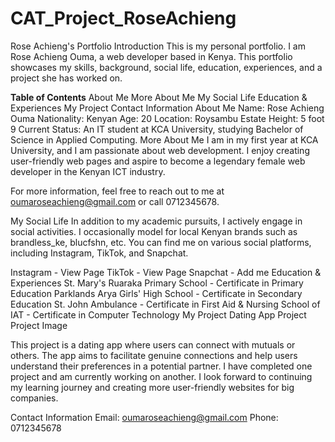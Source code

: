# CAT_Project_RoseAchieng
Rose Achieng's Portfolio
Introduction
This is my personal portfolio. I am Rose Achieng Ouma, a web developer based in Kenya. This portfolio showcases my skills, background, social life, education, experiences, and a project she has worked on.

**Table of Contents**
About Me
More About Me
My Social Life
Education & Experiences
My Project
Contact Information
About Me
Name: Rose Achieng Ouma
Nationality: Kenyan
Age: 20
Location: Roysambu Estate
Height: 5 foot 9
Current Status: An IT student at KCA University, studying Bachelor of Science in Applied Computing.
More About Me
I am in my first year at KCA University, and I am passionate about web development. I enjoy creating user-friendly web pages and aspire to become a legendary female web developer in the Kenyan ICT industry.

For more information, feel free to reach out to me at oumaroseachieng@gmail.com or call 0712345678.

My Social Life
In addition to my academic pursuits, I actively engage in social activities. I occasionally model for local Kenyan brands such as brandless_ke, blucfshn, etc. You can find me on various social platforms, including Instagram, TikTok, and Snapchat.

Instagram - View Page
TikTok - View Page
Snapchat - Add me
Education & Experiences
St. Mary's Ruaraka Primary School - Certificate in Primary Education
Parklands Arya Girls' High School - Certificate in Secondary Education
St. John Ambulance - Certificate in First Aid & Nursing
School of IAT - Certificate in Computer Technology
My Project
Dating App Project
Project Image

This project is a dating app where users can connect with mutuals or others. The app aims to facilitate genuine connections and help users understand their preferences in a potential partner. I have completed one project and am currently working on another. I look forward to continuing my learning journey and creating more user-friendly websites for big companies.

Contact Information
Email: oumaroseachieng@gmail.com
Phone: 0712345678
